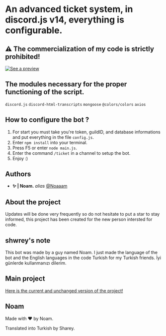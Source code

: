 # An advanced ticket system, in discord.js v14, everything is configurable.
## ⚠ The commercialization of my code is strictly prohibited!


[![See a preview](https://i.servimg.com/u/f66/20/08/95/81/ticket10.png)](https://youtu.be/G9LgoFfvLQk)
















## The modules necessary for the proper functioning of the script.

``discord.js``
``discord-html-transcripts``
``mongoose``
``@colors/colors``
``axios``

## How to configure the bot ?


1. For start you must take you're token, guildID, and database informations and put everything in the file ``config.js``.
2. Enter ``npm install`` into your terminal.
3. Press F5 or enter ``node main.js``.
4. Enter the command ``/ticket`` in a channel to setup the bot.
5. Enjoy :)

## Authors

* **✨ | Noam.** _alias_ [@Noaaam](https://github.com/Noaaam)

## About the project

Updates will be done very frequently so do not hesitate to put a star to stay informed, this project has been created for the new person intersted for code.


## shwrey's note

This bot was made by a guy named Noam. I just made the language of the bot and the English languages in the code Turkish for my Turkish friends. İyi günlerde kullanmanızı dilerim.

## Main project
[Here is the current and unchanged version of the project!](https://github.com/Noaaam/discord-v14-bot-ticketSystem)

## Noam
Made with ❤️ by Noam.


Translated into Turkish by Sharey.



